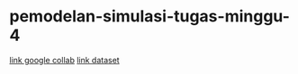 # pemodelan-simulasi-tugas-minggu-4
[link google collab](https://colab.research.google.com/drive/1iQg2G71Ar5J7-zRzEucUmq1Xe2iVd-JA)
[link dataset](https://archive.ics.uci.edu/dataset/496/alcohol+qcm+sensor+dataset)
